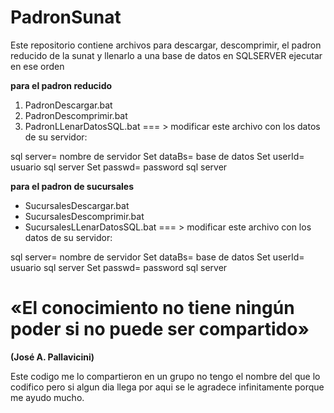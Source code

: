 # PadronSunat

Este repositorio contiene archivos para descargar, descomprimir, el padron reducido de la sunat y llenarlo a una base de datos en SQLSERVER
ejecutar en ese orden 

**************para el padron reducido**************

1. PadronDescargar.bat
1. PadronDescomprimir.bat
1. PadronLLenarDatosSQL.bat === > modificar este archivo con los datos de su servidor:

sql server= nombre de servidor
Set dataBs= base de datos 
Set userId= usuario sql server
Set passwd= password sql server

**************para el padron de sucursales**************

* SucursalesDescargar.bat
* SucursalesDescomprimir.bat
* SucursalesLLenarDatosSQL.bat === > modificar este archivo con los datos de su servidor:

sql server= nombre de servidor
Set dataBs= base de datos 
Set userId= usuario sql server
Set passwd= password sql server


# «El conocimiento no tiene ningún poder si no puede ser compartido»
**************(José A. Pallavicini)**************




Este codigo me lo compartieron en un grupo no tengo el nombre del que lo codifico pero si algun dia llega por aqui se le agradece infinitamente porque me ayudo mucho.

